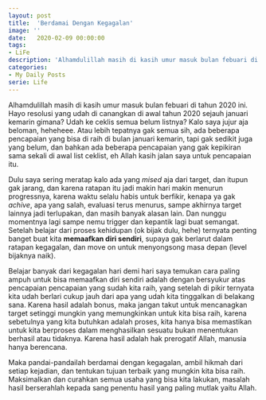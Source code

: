 ```yaml
---
layout: post
title:  'Berdamai Dengan Kegagalan'
image: ''
date:   2020-02-09 00:00:00
tags:
- LiFe
description: 'Alhamdulillah masih di kasih umur masuk bulan febuari di tahun 2020 ini. Hayo resolusi yang udah di canangkan di awal tahun 2020 sejauh januari kemarin gimana?'
categories:
- My Daily Posts
serie: Life
---
```


Alhamdulillah masih di kasih umur masuk bulan febuari di tahun 2020 ini. Hayo resolusi yang udah di canangkan di awal tahun 2020 sejauh januari kemarin gimana? Udah ke ceklis semua belum listnya? Kalo saya jujur aja beloman, heheheee. Atau lebih tepatnya gak semua sih, ada beberapa pencapaian yang bisa di raih di bulan januari kemarin, tapi gak sedikit juga yang belum, dan bahkan ada beberapa pencapaian yang gak kepikiran sama sekali di awal list ceklist, eh Allah kasih jalan saya untuk pencapaian itu.

Dulu saya sering meratap kalo ada yang *mised* aja dari target, dan itupun gak jarang, dan karena ratapan itu jadi makin hari makin menurun progressnya, karena waktu selalu habis untuk berfikir, kenapa ya gak *achive*, apa yang salah, evaluasi terus menurus, sampe akhirnya target lainnya jadi terlupakan, dan masih banyak alasan lain. Dan nunggu momentnya lagi sampe nemu trigger dan kepantik lagi buat semangat. Setelah belajar dari proses kehidupan (ok bijak dulu, hehe) ternyata penting banget buat kita **memaafkan diri sendiri**, supaya gak berlarut dalam ratapan kegagalan, dan move on untuk menyongsong masa depan (level bijaknya naik).

Belajar banyak dari kegagalan hari demi hari saya temukan cara paling ampuh untuk bisa memaafkan diri sendiri adalah dengan bersyukur atas pencapaian pencapaian yang sudah kita raih, yang setelah di pikir ternyata kita udah berlari cukup jauh dari apa yang udah kita tinggalkan di belakang sana. Karena hasil adalah bonus, maka jangan takut untuk mencanagkan target setinggi mungkin yang memungkinkan untuk kita bisa raih, karena sebetulnya yang kita butuhkan adalah proses, kita hanya bisa memastikan untuk kita berproses dalam menghasilkan sesuatu bukan menentukan berhasil atau tidaknya. Karena hasil adalah hak prerogatif Allah, manusia hanya berencana.

Maka pandai-pandailah berdamai dengan kegagalan, ambil hikmah dari setiap kejadian, dan tentukan tujuan terbaik yang mungkin kita bisa raih. Maksimalkan dan curahkan semua usaha yang bisa kita lakukan, masalah hasil berserahlah kepada sang penentu hasil yang paling mutlak yaitu Allah.